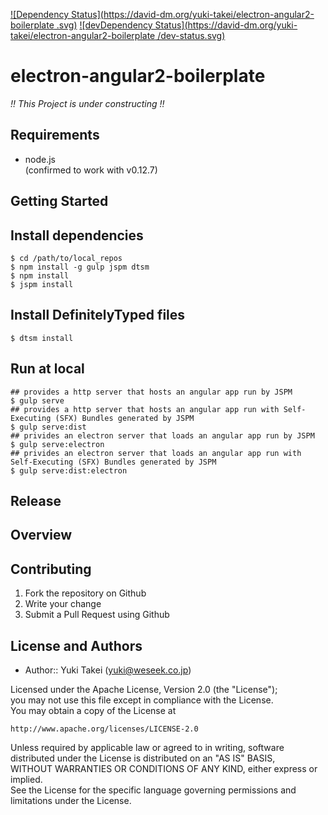 [![Dependency Status](https://david-dm.org/yuki-takei/electron-angular2-boilerplate
.svg)](https://david-dm.org/alexweber/electron-angular2-boilerplate
) [![devDependency Status](https://david-dm.org/yuki-takei/electron-angular2-boilerplate
/dev-status.svg)](https://david-dm.org/yuki-takei/electron-angular2-boilerplate#info=devDependencies)

electron-angular2-boilerplate
=============================

*!! This Project is under constructing !!*

Requirements
------------

* node.js  
(confirmed to work with v0.12.7)


Getting Started
---------------

## Install dependencies

```
$ cd /path/to/local_repos
$ npm install -g gulp jspm dtsm
$ npm install
$ jspm install
```

## Install DefinitelyTyped files

```
$ dtsm install
```

## Run at local

```
## provides a http server that hosts an angular app run by JSPM
$ gulp serve
## provides a http server that hosts an angular app run with Self-Executing (SFX) Bundles generated by JSPM
$ gulp serve:dist
## privides an electron server that loads an angular app run by JSPM
$ gulp serve:electron
## privides an electron server that loads an angular app run with Self-Executing (SFX) Bundles generated by JSPM
$ gulp serve:dist:electron
```

## Release


Overview
---------


Contributing
------------

1. Fork the repository on Github
1. Write your change
1. Submit a Pull Request using Github


License and Authors
-------------------
- Author:: Yuki Takei (<yuki@weseek.co.jp>)

Licensed under the Apache License, Version 2.0 (the "License");  
you may not use this file except in compliance with the License.  
You may obtain a copy of the License at

    http://www.apache.org/licenses/LICENSE-2.0

Unless required by applicable law or agreed to in writing, software  
distributed under the License is distributed on an "AS IS" BASIS,  
WITHOUT WARRANTIES OR CONDITIONS OF ANY KIND, either express or implied.  
See the License for the specific language governing permissions and  
limitations under the License.
